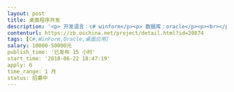 ```yaml
---                
layout: post       
title: 桌面程序开发           
description: '<p> 开发语言：c# winform</p><p> 数据库：oracle</p><p><br></p><p>要求是：c#开发人员</p><p><br></p>'     
contenturl: https://zb.oschina.net/project/detail.html?id=20874      
tags: [C#,WinForm,Oracle,桌面应用]            
salary: 10000-50000元          
publish_time: '已发布 15 小时'         
start_time: '2018-06-22 18:47:19'           
apply: 6                   
time_range: 1 月              
status: 招募中                  
---                 
```


